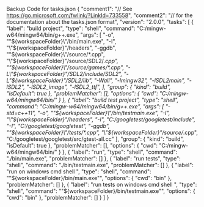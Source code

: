 Backup Code for tasks.json
{
    "comment1": "// See https://go.microsoft.com/fwlink/?LinkId=733558",
    "comment2": "// for the documentation about the tasks.json format",
    "version": "2.0.0",
    "tasks": [
        {
            "label": "build project",
            "type": "shell",
            "command": "C:/mingw-w64/mingw64/bin/g++.exe",
            "args": [
                "-o",
                "\"${workspaceFolder}\"/bin/main.exe",
                "-I",
                "\"${workspaceFolder}\"/headers",
                "-ggdb",
                "\"${workspaceFolder}\"/source/*.cpp",
                "\"${workspaceFolder}\"/source/SDL2/*.cpp",
                "\"${workspaceFolder}\"/source/games/*.cpp",
                "-L\"${workspaceFolder}\"/SDL2/include/SDL2",
                "-L\"${workspaceFolder}\"/SDL2/lib",
                "-Wall",
                "-lmingw32",
                "-lSDL2main",
                "-lSDL2",
                "-lSDL2_image",
                "-lSDL2_ttf",
            ],
            "group": {
                "kind": "build",
                "isDefault": true
            },
            "problemMatcher": [],
            "options": {
                "cwd": "C:/mingw-w64/mingw64/bin/"
            }
        },
        {
            "label": "build test project",
            "type": "shell",
            "command": "C:/mingw-w64/mingw64/bin/g++.exe",
            "args": [
                "-std=c++11",
                "-o",
                "\"${workspaceFolder}\"/bin/testmain.exe",
                "-I",
                "\"${workspaceFolder}\"/headers",
                "-I",
                "C:/googletest/googletest/include",
                "-I",
                "C:/googletest/googletest",
                "-ggdb",
                "\"${workspaceFolder}\"/tests/*.cpp",
                "\"${workspaceFolder}\"/source/*.cpp",
                "C:/googletest/googletest/src/gtest-all.cc"
            ],
            "group": {
                "kind": "build",
                "isDefault": true
            },
            "problemMatcher": [],
            "options": {
                "cwd": "C:/mingw-w64/mingw64/bin/"
            }
        },
        {
            "label": "run",
            "type": "shell",
            "command": "./bin/main.exe",
            "problemMatcher": []
        },
        {
            "label": "run tests",
            "type": "shell",
            "command": "./bin/testmain.exe",
            "problemMatcher": []
        },
        {
            "label": "run on windows cmd shell ",
            "type": "shell",
            "command": "\"${workspaceFolder}/bin/main.exe\"",
            "options": {
                "cwd": "bin"
            },
            "problemMatcher": []
        },
        {
            "label": "run tests on windows cmd shell ",
            "type": "shell",
            "command": "\"${workspaceFolder}/bin/testmain.exe\"",
            "options": {
                "cwd": "bin"
            },
            "problemMatcher": []
        }
    ]
}